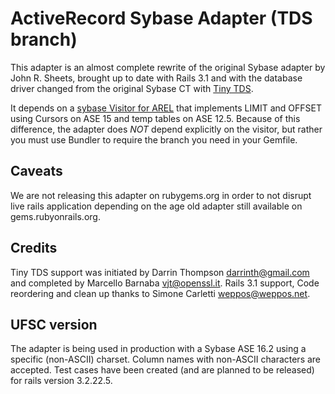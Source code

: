 ActiveRecord Sybase Adapter (TDS branch)
========================================

This adapter is an almost complete rewrite of the original Sybase
adapter by John R. Sheets, brought up to date with Rails 3.1 and
with the database driver changed from the original Sybase CT with
[Tiny TDS](http://rubydoc.info/gems/tiny_tds/frames).

It depends on a [sybase Visitor for AREL](http://github.com/ifad/arel-sybase-visitor)
that implements LIMIT and OFFSET using Cursors on ASE 15 and temp
tables on ASE 12.5. Because of this difference, the adapter does
*NOT* depend explicitly on the visitor, but rather you must use
Bundler to require the branch you need in your Gemfile.

Caveats
-------

We are not releasing this adapter on rubygems.org in order to not
disrupt live rails application depending on the age old adapter
still available on gems.rubyonrails.org.

Credits
-------

Tiny TDS support was initiated by Darrin Thompson <darrinth@gmail.com>
and completed by Marcello Barnaba <vjt@openssl.it>. Rails 3.1 support,
Code reordering and clean up thanks to Simone Carletti <weppos@weppos.net>.

UFSC version
-------

The adapter is being used in production with a Sybase ASE 16.2 using a
specific (non-ASCII) charset. Column names with non-ASCII characters 
are accepted. 
Test cases have been created (and are planned to be released) for rails
version 3.2.22.5.